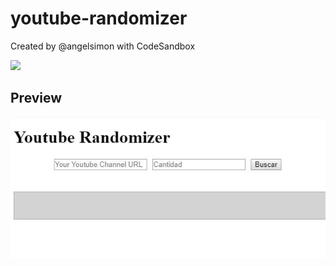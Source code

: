 # youtube-randomizer
Created by @angelsimon with CodeSandbox


![](https://avatars.githubusercontent.com/u/627054?v=4?raw?true)

## Preview

![](preview.jpg?raw=true)

